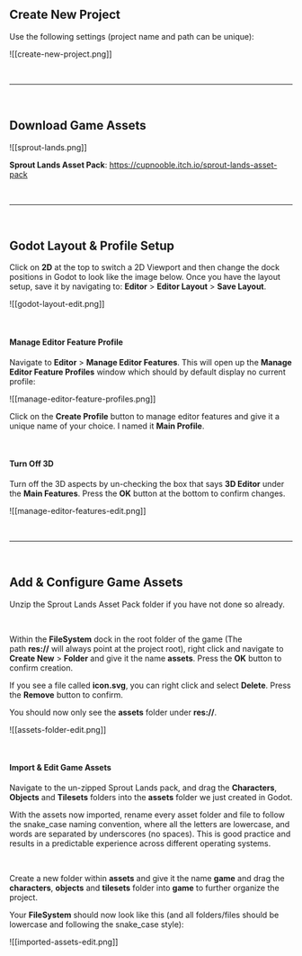 ## Create New Project

Use the following settings (project name and path can be unique):

![[create-new-project.png]]

<br>

---

<br>

## Download Game Assets

![[sprout-lands.png]]

**Sprout Lands Asset Pack**: https://cupnooble.itch.io/sprout-lands-asset-pack

<br>

---

<br>

## Godot Layout & Profile Setup

Click on **2D** at the top to switch a 2D Viewport and then change the dock positions in Godot to look like the image below. Once you have the layout setup, save it by navigating to: **Editor** > **Editor Layout** > **Save Layout**.

![[godot-layout-edit.png]]

<br>

#### Manage Editor Feature Profile

Navigate to **Editor** > **Manage Editor Features**. This will open up the **Manage Editor Feature Profiles** window which should by default display no current profile:

![[manage-editor-feature-profiles.png]]

Click on the **Create Profile** button to manage editor features and give it a unique name of your choice. I named it **Main Profile**.

<br>

#### Turn Off 3D

Turn off the 3D aspects by un-checking the box that says **3D Editor** under the **Main Features**. Press the **OK** button at the bottom to confirm changes.

![[manage-editor-features-edit.png]]

<br>

---

<br>

## Add & Configure Game Assets

Unzip the Sprout Lands Asset Pack folder if you have not done so already.

<br>

Within the **FileSystem** dock in the root folder of the game (The path **res://** will always point at the project root), right click and navigate to **Create New** > **Folder** and give it the name **assets**. Press the **OK** button to confirm creation. 

If you see a file called **icon.svg**, you can right click and select **Delete**. Press the **Remove** button to confirm.

You should now only see the **assets** folder under **res://**.

![[assets-folder-edit.png]]


<br>

#### Import & Edit Game Assets

Navigate to the un-zipped Sprout Lands pack, and drag the **Characters**, **Objects** and **Tilesets** folders into the **assets** folder we just created in Godot. 

With the assets now imported, rename every asset folder and file to follow the snake_case naming convention, where all the letters are lowercase, and words are separated by underscores (no spaces). This is good practice and results in a predictable experience across different operating systems.

<br>

Create a new folder within **assets** and give it the name **game** and drag the **characters**, **objects** and **tilesets** folder into **game** to further organize the project.

Your **FileSystem** should now look like this (and all folders/files should be lowercase and following the snake_case style):

![[imported-assets-edit.png]]